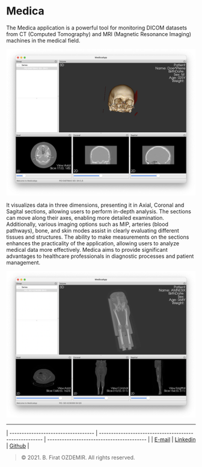 # Medica

The Medica application is a powerful tool for monitoring DICOM datasets from CT (Computed Tomography) and MRI (Magnetic Resonance Imaging) machines in the medical field.

![Preview](./assets/medica-1.png)

It visualizes data in three dimensions, presenting it in Axial, Coronal and Sagital sections, allowing users to perform in-depth analysis. The sections can move along their axes, enabling more detailed examination. Additionally, various imaging options such as MIP, arteries (blood pathways), bone, and skin modes assist in clearly evaluating different tissues and structures. The ability to make measurements on the sections enhances the practicality of the application, allowing users to analyze medical data more effectively. Medica aims to provide significant advantages to healthcare professionals in diagnostic processes and patient management.

![Preview](./assets/medica-2.png)

---

| ----------------------------------- | ------------------------------------------------------ | ----------------------------------------- |
| [E-mail](b.firat.ozdemir@gmail.com) | [Linkedin](https://www.linkedin.com/in/bfiratozdemir/) | [Github](https://github.com/JackCampbell) |


> © 2021. B. Firat OZDEMIR. All rights reserved.
